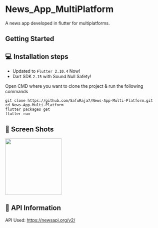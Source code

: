 # News_App_MultiPlatform

A news app developed in flutter for multiplatforms.

## Getting Started

## 💻 Installation steps

- Updated to `Flutter 2.10.4` Now!
- Dart SDK `2.15` with Sound Null Safety!

Open CMD where you want to clone the project & run the following commands

```
git clone https://github.com/SafuRaja7/News-App-Multi-Platform.git
cd News-App-Multi-Platform
flutter packages get
flutter run
```
## 📱 Screen Shots

<img src="https://user-images.githubusercontent.com/59058345/235139571-6e6fd07d-088f-44c1-9b7f-a45b37417f2e.png" width=180>

## 🔗 API Information

API Used: https://newsapi.org/v2/
